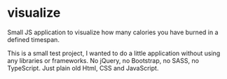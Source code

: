 # visualize
Small JS application to visualize how many calories you have burned in a defined timespan.

This is a small test project, I wanted to do a little application without using any libraries or frameworks. No jQuery, no Bootstrap, no SASS,
no TypeScript. Just plain old Html, CSS and JavaScript.
